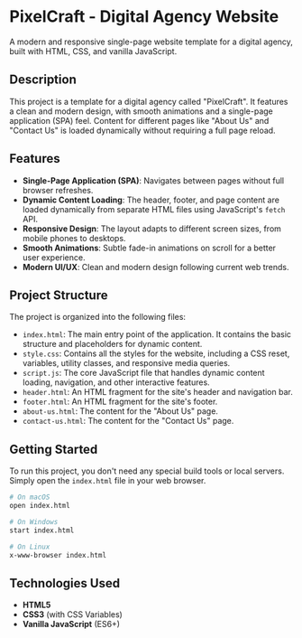 # PixelCraft - Digital Agency Website

A modern and responsive single-page website template for a digital agency, built with HTML, CSS, and vanilla JavaScript.

## Description

This project is a template for a digital agency called "PixelCraft". It features a clean and modern design, with smooth animations and a single-page application (SPA) feel. Content for different pages like "About Us" and "Contact Us" is loaded dynamically without requiring a full page reload.

## Features

- **Single-Page Application (SPA)**: Navigates between pages without full browser refreshes.
- **Dynamic Content Loading**: The header, footer, and page content are loaded dynamically from separate HTML files using JavaScript's `fetch` API.
- **Responsive Design**: The layout adapts to different screen sizes, from mobile phones to desktops.
- **Smooth Animations**: Subtle fade-in animations on scroll for a better user experience.
- **Modern UI/UX**: Clean and modern design following current web trends.

## Project Structure

The project is organized into the following files:

- `index.html`: The main entry point of the application. It contains the basic structure and placeholders for dynamic content.
- `style.css`: Contains all the styles for the website, including a CSS reset, variables, utility classes, and responsive media queries.
- `script.js`: The core JavaScript file that handles dynamic content loading, navigation, and other interactive features.
- `header.html`: An HTML fragment for the site's header and navigation bar.
- `footer.html`: An HTML fragment for the site's footer.
- `about-us.html`: The content for the "About Us" page.
- `contact-us.html`: The content for the "Contact Us" page.

## Getting Started

To run this project, you don't need any special build tools or local servers. Simply open the `index.html` file in your web browser.

```bash
# On macOS
open index.html

# On Windows
start index.html

# On Linux
x-www-browser index.html
```

## Technologies Used

- **HTML5**
- **CSS3** (with CSS Variables)
- **Vanilla JavaScript** (ES6+)
